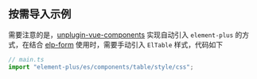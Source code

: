 ## 按需导入示例

需要注意的是，[unplugin-vue-components](https://github.com/antfu/unplugin-vue-components) 实现自动引入 `element-plus` 的方式，在结合 [elp-form](https://github.com/IceyWu/elp-form) 使用时，需要手动引入 `ElTable` 样式，代码如下

```ts
// main.ts
import "element-plus/es/components/table/style/css";
```
